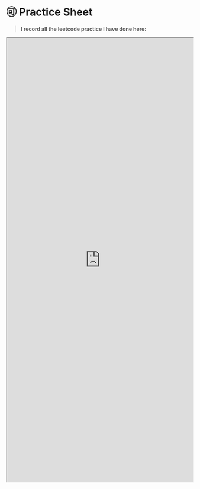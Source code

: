 # :accept: Practice Sheet

>**I record all the leetcode practice I have done here:**

<iframe width="100%" height="1200" src="https://docs.google.com/spreadsheets/d/1qjvmZuL7JQvQuXHr94Cs5Y9Ssi2T233B/edit?usp=sharing&ouid=110152388408922065147&rtpof=true&sd=true"></iframe>
